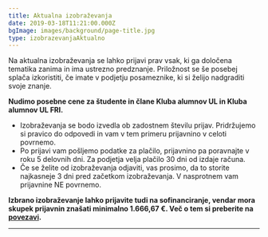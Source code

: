 ```yaml
---
title: Aktualna izobraževanja
date: 2019-03-18T11:21:00.000Z
bgImage: images/background/page-title.jpg
type: izobrazevanjaAktualno
---
```

Na aktualna izobraževanja se lahko prijavi prav vsak, ki ga določena tematika zanima in ima ustrezno predznanje. Priložnost se še posebej splača izkoristiti, če imate v podjetju posameznike, ki si želijo nadgraditi svoje znanje.

**Nudimo posebne cene za študente in člane Kluba alumnov UL in Kluba alumnov UL FRI.**

* Izobraževanja se bodo izvedla ob zadostnem številu prijav. Pridržujemo si pravico do odpovedi in vam v tem primeru prijavnino v celoti povrnemo. 
* Po prijavi vam pošljemo podatke za plačilo, prijavnino pa poravnajte v roku 5 delovnih dni. Za podjetja velja plačilo 30 dni od izdaje računa.
* Če se želite od izobraževanja odjaviti, vas prosimo, da to storite najkasneje 3 dni pred začetkom izobraževanja. V nasprotnem vam prijavnine NE povrnemo.

**Izbrano izobraževanje lahko prijavite tudi na sofinanciranje, vendar mora skupek prijavnin znašati minimalno 1.666,67 €. Več o tem si preberite na** [**povezavi**](https://akademijafri.si/izobrazevanja/sofinanciranje/)**.**

- - -
